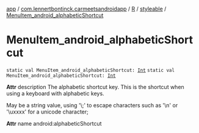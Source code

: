 [app](../../../index.md) / [com.lennertbontinck.carmeetsandroidapp](../../index.md) / [R](../index.md) / [styleable](index.md) / [MenuItem_android_alphabeticShortcut](./-menu-item_android_alphabetic-shortcut.md)

# MenuItem_android_alphabeticShortcut

`static val MenuItem_android_alphabeticShortcut: `[`Int`](https://kotlinlang.org/api/latest/jvm/stdlib/kotlin/-int/index.html)
`static val MenuItem_android_alphabeticShortcut: `[`Int`](https://kotlinlang.org/api/latest/jvm/stdlib/kotlin/-int/index.html)

**Attr**
description The alphabetic shortcut key. This is the shortcut when using a keyboard with alphabetic keys.

May be a string value, using '\\;' to escape characters such as '\\n' or '\\uxxxx' for a unicode character;

**Attr**
name android:alphabeticShortcut


